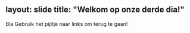 layout: slide
title: "Welkom op onze derde dia!"
---
Bla
Gebruik het pijltje naar links om terug te gaan!
